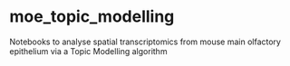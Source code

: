 # moe_topic_modelling
Notebooks to analyse spatial transcriptomics from mouse main olfactory epithelium via a Topic Modelling algorithm
